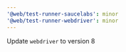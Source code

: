 ```yaml
---
'@web/test-runner-saucelabs': minor
'@web/test-runner-webdriver': minor
---
```


Update `webdriver` to version 8
